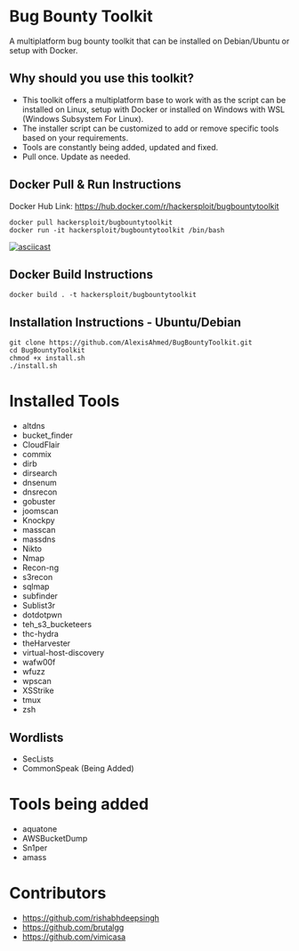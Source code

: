 
# Bug Bounty Toolkit
A multiplatform bug bounty toolkit that can be installed on Debian/Ubuntu or setup with Docker.

## Why should you use this toolkit?
- This toolkit offers a multiplatform base to work with as the script can be installed on Linux, setup with Docker or installed on Windows with WSL (Windows Subsystem For Linux).
- The installer script can be customized to add or remove specific tools based on your requirements.
- Tools are constantly being added, updated and fixed.
- Pull once. Update as needed.

## Docker Pull & Run Instructions
Docker Hub Link: https://hub.docker.com/r/hackersploit/bugbountytoolkit

```
docker pull hackersploit/bugbountytoolkit
docker run -it hackersploit/bugbountytoolkit /bin/bash
```
[![asciicast](https://asciinema.org/a/sMorBlA5yzTIwfdiWzdRR3yEh.svg)](https://asciinema.org/a/sMorBlA5yzTIwfdiWzdRR3yEh)

## Docker Build Instructions
```
docker build . -t hackersploit/bugbountytoolkit
```

## Installation Instructions - Ubuntu/Debian
```
git clone https://github.com/AlexisAhmed/BugBountyToolkit.git
cd BugBountyToolkit
chmod +x install.sh
./install.sh
```

# Installed Tools
- altdns
- bucket_finder
- CloudFlair
- commix
- dirb
- dirsearch
- dnsenum
- dnsrecon
- gobuster
- joomscan
- Knockpy
- masscan
- massdns
- Nikto
- Nmap
- Recon-ng
- s3recon
- sqlmap
- subfinder
- Sublist3r
- dotdotpwn
- teh_s3_bucketeers
- thc-hydra
- theHarvester
- virtual-host-discovery
- wafw00f
- wfuzz
- wpscan
- XSStrike
- tmux
- zsh

## Wordlists
- SecLists 
- CommonSpeak (Being Added)

# Tools being added
- aquatone
- AWSBucketDump
- Sn1per
- amass

# Contributors
- https://github.com/rishabhdeepsingh
- https://github.com/brutalgg 
- https://github.com/vimicasa


